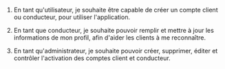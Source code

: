 1. En tant qu'utilisateur, je souhaite être capable de créer un compte client ou conducteur, pour utiliser l'application.  

2. En tant que conducteur, je souhaite pouvoir remplir et mettre à jour les informations de mon profil, afin d'aider les clients à me reconnaître.  

3. En tant qu'administrateur, je souhaite pouvoir créer, supprimer, éditer et contrôler l'activation des comptes client et conducteur.  